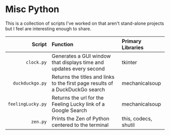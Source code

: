 # Misc Python
This is a collection of scripts I've worked on that aren't stand-alone projects but I feel are interesting enough to share.

Script | Function | Primary Libraries
-----: | :------- | :----------------
`clock.py` | Generates a GUI window that displays time and updates every second | tkinter
`duckduckgo.py` | Returns the titles and links to the first page results of a DuckDuckGo search | mechanicalsoup
`feelingLucky.py` | Returns the url for the Feeling Lucky link of a Google Search | mechanicalsoup
`zen.py` | Prints the Zen of Python centered to the terminal | this, codecs, shutil

